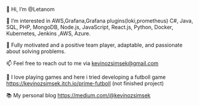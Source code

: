 👋 Hi, I’m @Letanom

👀 I’m interested in AWS,Grafana,Grafana plugins(loki,prometheus) C#, Java, SQL, PHP, MongoDB, Node.js, JavaScript, React.js, Python, Docker, Kubernetes, Jenkins ,AWS, Azure.

🌟 Fully motivated and a positive team player, adaptable, and passionate about solving problems.

📫 Feel free to reach out to me via kevinozsimsek@gmail.com

🙂 I love playing games and here i tried developing a futboll game https://kevinozsimsek.itch.io/prime-futboll (not finished project)

📚 My personal blog https://medium.com/@kevinozsimsek
<!---
Letanom/Letanom is a ✨ special ✨ repository because its `README.md` (this file) appears on your GitHub profile.
You can click the Preview link to take a look at your changes.
--->

